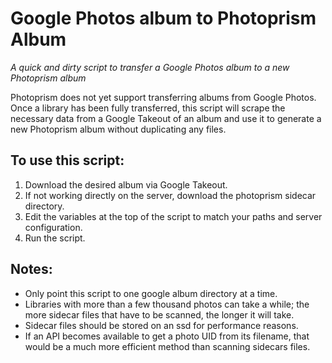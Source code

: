 # Google Photos album to Photoprism Album
*A quick and dirty script to transfer a Google Photos album to a new Photoprism album*

Photoprism does not yet support transferring albums from Google Photos.  Once a library has been fully transferred, this script will scrape the necessary data from a Google Takeout of an album and use it to generate a new Photoprism album without duplicating any files.

## To use this script:

1. Download the desired album via Google Takeout.
2. If not working directly on the server, download the photoprism sidecar directory.
3. Edit the variables at the top of the script to match your paths and server configuration.
4. Run the script.

## Notes:

- Only point this script to one google album directory at a time.
- Libraries with more than a few thousand photos can take a while; the more sidecar files that have to be scanned, the longer it will take.
- Sidecar files should be stored on an ssd for performance reasons.
- If an API becomes available to get a photo UID from its filename, that would be a much more efficient method than scanning sidecars files.
